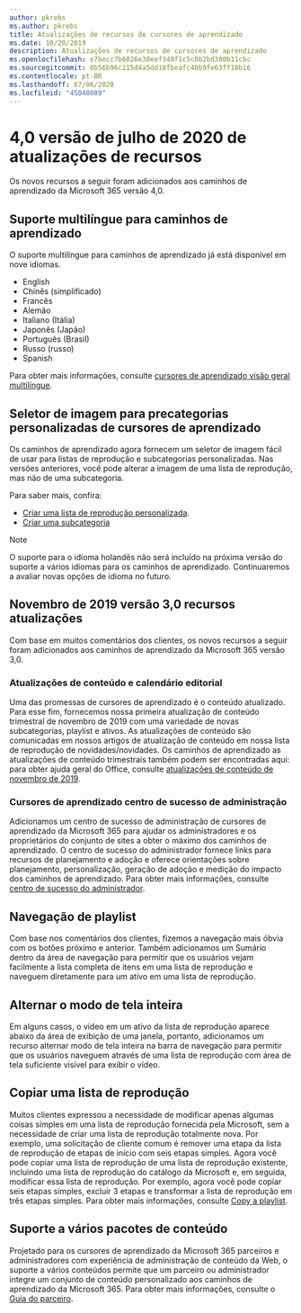 ```yaml
---
author: pkrebs
ms.author: pkrebs
title: Atualizações de recursos de cursores de aprendizado
ms.date: 10/20/2019
description: Atualizações de recursos de cursores de aprendizado
ms.openlocfilehash: e7becc7b6026e38eef349f1c5c0b2bd380b11cbc
ms.sourcegitcommit: 0b56b96c215d4a5dd18fbeafc40b9fe63ff18b16
ms.contentlocale: pt-BR
ms.lasthandoff: 07/06/2020
ms.locfileid: "45048089"
---
```

# <a name="july-2020-version-40-feature-updates"></a>4,0 versão de julho de 2020 de atualizações de recursos 

Os novos recursos a seguir foram adicionados aos caminhos de aprendizado da Microsoft 365 versão 4,0. 

## <a name="multilingual-support-for-learning-pathways"></a>Suporte multilíngue para caminhos de aprendizado 
O suporte multilíngue para caminhos de aprendizado já está disponível em nove idiomas.  
- English     
- Chinês (simplificado) 
- Francês 
- Alemão 
- Italiano (Itália) 
- Japonês (Japão) 
- Português (Brasil) 
- Russo (russo) 
- Spanish 

Para obter mais informações, consulte [cursores de aprendizado visão geral multilíngue](custom_overview.md). 

## <a name="image-picker-for-learning-pathways-custom-subcategories"></a>Seletor de imagem para precategorias personalizadas de cursores de aprendizado 
Os caminhos de aprendizado agora fornecem um seletor de imagem fácil de usar para listas de reprodução e subcategorias personalizadas.  Nas versões anteriores, você pode alterar a imagem de uma lista de reprodução, mas não de uma subcategoria.  

Para saber mais, confira:
- [Criar uma lista de reprodução personalizada](custom_createnewplaylist.md). 
- [Criar uma subcategoria](custom_createnewcat.md)

> [!NOTE]
> O suporte para o idioma holandês não será incluído na próxima versão do suporte a vários idiomas para os caminhos de aprendizado. Continuaremos a avaliar novas opções de idioma no futuro.

## <a name="november-2019-version-30-feature-updates"></a>Novembro de 2019 versão 3,0 recursos atualizações
Com base em muitos comentários dos clientes, os novos recursos a seguir foram adicionados aos caminhos de aprendizado da Microsoft 365 versão 3,0.

### <a name="content-updates-and-editorial-calendar"></a>Atualizações de conteúdo e calendário editorial
Uma das promessas de cursores de aprendizado é o conteúdo atualizado. Para esse fim, fornecemos nossa primeira atualização de conteúdo trimestral de novembro de 2019 com uma variedade de novas subcategorias, playlist e ativos. As atualizações de conteúdo são comunicadas em nossos artigos de atualização de conteúdo em nossa lista de reprodução de novidades/novidades. Os caminhos de aprendizado as atualizações de conteúdo trimestrais também podem ser encontradas aqui: para obter ajuda geral do Office, consulte [atualizações de conteúdo de novembro de 2019](custom_contentupdates.md).

### <a name="learning-pathways-admin-success-center"></a>Cursores de aprendizado centro de sucesso de administração
Adicionamos um centro de sucesso de administração de cursores de aprendizado da Microsoft 365 para ajudar os administradores e os proprietários do conjunto de sites a obter o máximo dos caminhos de aprendizado. O centro de sucesso do administrador fornece links para recursos de planejamento e adoção e oferece orientações sobre planejamento, personalização, geração de adoção e medição do impacto dos caminhos de aprendizado. Para obter mais informações, consulte [centro de sucesso do administrador](custom_successcenter.md).

## <a name="playlist-navigation"></a>Navegação de playlist
Com base nos comentários dos clientes, fizemos a navegação mais óbvia com os botões próximo e anterior. Também adicionamos um Sumário dentro da área de navegação para permitir que os usuários vejam facilmente a lista completa de itens em uma lista de reprodução e naveguem diretamente para um ativo em uma lista de reprodução.

## <a name="toggle-full-screen-mode"></a>Alternar o modo de tela inteira
Em alguns casos, o vídeo em um ativo da lista de reprodução aparece abaixo da área de exibição de uma janela, portanto, adicionamos um recurso alternar modo de tela inteira na barra de navegação para permitir que os usuários naveguem através de uma lista de reprodução com área de tela suficiente visível para exibir o vídeo.

## <a name="copy-a-playlist"></a>Copiar uma lista de reprodução
Muitos clientes expressou a necessidade de modificar apenas algumas coisas simples em uma lista de reprodução fornecida pela Microsoft, sem a necessidade de criar uma lista de reprodução totalmente nova. Por exemplo, uma solicitação de cliente comum é remover uma etapa da lista de reprodução de etapas de início com seis etapas simples. Agora você pode copiar uma lista de reprodução de uma lista de reprodução existente, incluindo uma lista de reprodução do catálogo da Microsoft e, em seguida, modificar essa lista de reprodução. Por exemplo, agora você pode copiar seis etapas simples, excluir 3 etapas e transformar a lista de reprodução em três etapas simples. Para obter mais informações, consulte [Copy a playlist](custom_copyplaylist.md).

## <a name="multi-content-pack-support"></a>Suporte a vários pacotes de conteúdo
Projetado para os cursores de aprendizado da Microsoft 365 parceiros e administradores com experiência de administração de conteúdo da Web, o suporte a vários conteúdos permite que um parceiro ou administrador integre um conjunto de conteúdo personalizado aos caminhos de aprendizado da Microsoft 365. Para obter mais informações, consulte o [Guia do parceiro](custom_partnerguide.md).

